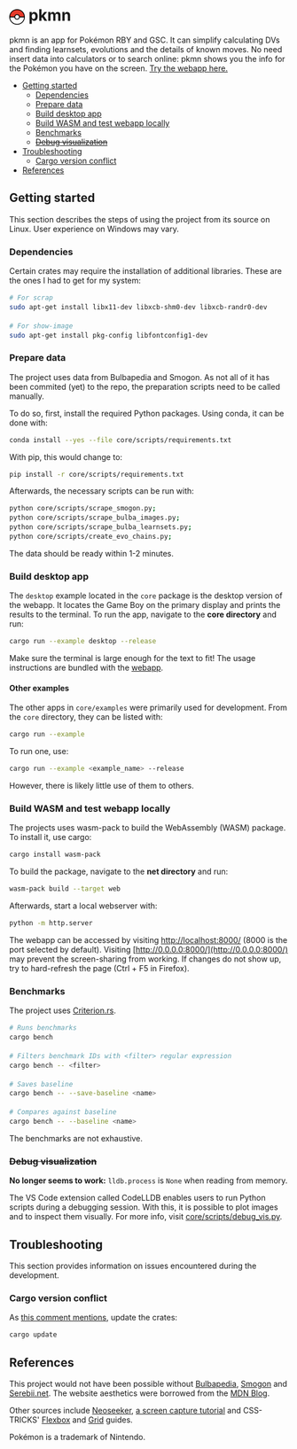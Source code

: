 # <img src="net/pokeball.svg" style="height: 1.0em; vertical-align: middle;"/> pkmn

pkmn is an app for Pokémon RBY and GSC. It can simplify calculating DVs and finding learnsets, evolutions and the details of known moves. No need insert data into calculators or to search online: pkmn shows you the info for the Pokémon you have on the screen. [Try the webapp here.](https://dudly01.github.io/pkmn/)

<!-- @import "[TOC]" {cmd="toc" depthFrom=2 depthTo=3 orderedList=false} -->

<!-- code_chunk_output -->

- [Getting started](#getting-started)
  - [Dependencies](#dependencies)
  - [Prepare data](#prepare-data)
  - [Build desktop app](#build-desktop-app)
  - [Build WASM and test webapp locally](#build-wasm-and-test-webapp-locally)
  - [Benchmarks](#benchmarks)
  - [~~Debug visualization~~](#debug-visualization)
- [Troubleshooting](#troubleshooting)
  - [Cargo version conflict](#cargo-version-conflict)
- [References](#references)

<!-- /code_chunk_output -->

## Getting started

This section describes the steps of using the project from its source on Linux. User experience on Windows may vary.

### Dependencies

Certain crates may require the installation of additional libraries. These are the ones I had to get for my system:

```sh
# For scrap
sudo apt-get install libx11-dev libxcb-shm0-dev libxcb-randr0-dev

# For show-image
sudo apt-get install pkg-config libfontconfig1-dev
```

### Prepare data

The project uses data from Bulbapedia and Smogon. As not all of it has been commited (yet) to the repo, the preparation scripts need to be called manually.

To do so, first, install the required Python packages. Using conda, it can be done with:

```sh
conda install --yes --file core/scripts/requirements.txt  
```

With pip, this would change to:

```sh
pip install -r core/scripts/requirements.txt
```

Afterwards, the necessary scripts can be run with:

```sh
python core/scripts/scrape_smogon.py;
python core/scripts/scrape_bulba_images.py;
python core/scripts/scrape_bulba_learnsets.py;
python core/scripts/create_evo_chains.py;
```

The data should be ready within 1-2 minutes.

### Build desktop app

The `desktop` example located in the `core` package is the desktop version of the webapp. It locates the Game Boy on the primary display and prints the results to the terminal. To run the app, navigate to the **core directory** and run:

```sh
cargo run --example desktop --release
```

Make sure the terminal is large enough for the text to fit! The usage instructions are bundled with the [webapp](https://dudly01.github.io/pkmn/).

#### Other examples

The other apps in `core/examples` were primarily used for development. From the `core` directory, they can be listed with:

```sh
cargo run --example
```

To run one, use:

```sh
cargo run --example <example_name> --release
```

However, there is likely little use of them to others.

### Build WASM and test webapp locally

The projects uses wasm-pack to build the WebAssembly (WASM) package. To install it, use cargo:

```sh
cargo install wasm-pack
```

To build the package, navigate to the **net directory** and run:

```sh
wasm-pack build --target web
```

Afterwards, start a local webserver with:

```sh
python -m http.server
```

The webapp can be accessed by visiting [http://localhost:8000/](http://localhost:8000/) (8000 is the port selected by default). Visiting [http://0.0.0.0:8000/](http://0.0.0.0:8000/) may prevent the screen-sharing from working. If changes do not show up, try to hard-refresh the page (Ctrl + F5 in Firefox).

### Benchmarks

The project uses [Criterion.rs](https://github.com/bheisler/criterion.rs).

```sh
# Runs benchmarks
cargo bench

# Filters benchmark IDs with <filter> regular expression
cargo bench -- <filter>

# Saves baseline
cargo bench -- --save-baseline <name>

# Compares against baseline
cargo bench -- --baseline <name>
```

The benchmarks are not exhaustive.

### ~~Debug visualization~~

**No longer seems to work:** `lldb.process` is `None` when reading from memory.

The VS Code extension called CodeLLDB enables users to run Python scripts during a debugging session. With this, it is possible to plot images and to inspect them visually. For more info, visit [core/scripts/debug_vis.py](core/scripts/debug_vis.py).

## Troubleshooting

This section provides information on issues encountered during the development.

### Cargo version conflict

As [this comment mentions](https://github.com/serde-rs/json/issues/409#issuecomment-362696245), update the crates:

```sh
cargo update
```

## References

This project would not have been possible without [Bulbapedia](https://bulbapedia.bulbagarden.net/), [Smogon](https://www.smogon.com/) and [Serebii.net](https://www.serebii.net/). The website aesthetics were borrowed from the [MDN Blog](https://developer.mozilla.org/en-US/blog/). 

Other sources include [Neoseeker](https://www.neoseeker.com/pokemon-red/faqs/2740069-pokemon-rb-save-state-hacking.html), [a screen capture tutorial](https://dev.to/bibekkakati/capture-screen-and-stream-like-zoom-using-javascript-1b65) and CSS-TRICKS' [Flexbox](https://css-tricks.com/snippets/css/a-guide-to-flexbox/) and [Grid](https://css-tricks.com/snippets/css/complete-guide-grid/) guides.

Pokémon is a trademark of Nintendo.
